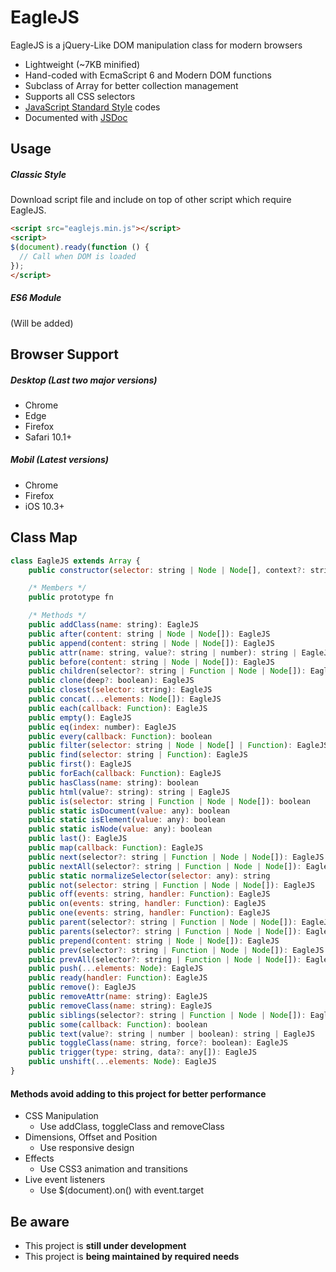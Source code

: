 # EagleJS

EagleJS is a jQuery-Like DOM manipulation class for modern browsers

- Lightweight (~7KB minified)
- Hand-coded with EcmaScript 6 and Modern DOM functions
- Subclass of Array for better collection management
- Supports all CSS selectors
- [JavaScript Standard Style](https://standardjs.com "JavaScript Standard Style") codes
- Documented with [JSDoc](https://jsdoc.app "JSDoc")

## Usage

##### Classic Style

Download script file and include on top of other script which require EagleJS.

```html
<script src="eaglejs.min.js"></script>
<script>
$(document).ready(function () {
  // Call when DOM is loaded
});
</script>
```

##### ES6 Module

(Will be added)


## Browser Support

##### Desktop (Last two major versions)
- Chrome
- Edge
- Firefox
- Safari 10.1+

##### Mobil (Latest versions)
- Chrome
- Firefox
- iOS 10.3+

## Class Map

```js
class EagleJS extends Array {
	public constructor(selector: string | Node | Node[], context?: string | Node | Node[]): EagleJS

	/* Members */
	public prototype fn

	/* Methods */
	public addClass(name: string): EagleJS
	public after(content: string | Node | Node[]): EagleJS
	public append(content: string | Node | Node[]): EagleJS
	public attr(name: string, value?: string | number): string | EagleJS
	public before(content: string | Node | Node[]): EagleJS
	public children(selector?: string | Function | Node | Node[]): EagleJS
	public clone(deep?: boolean): EagleJS
	public closest(selector: string): EagleJS
	public concat(...elements: Node[]): EagleJS
	public each(callback: Function): EagleJS
	public empty(): EagleJS
	public eq(index: number): EagleJS
	public every(callback: Function): boolean
	public filter(selector: string | Node | Node[] | Function): EagleJS
	public find(selector: string | Function): EagleJS
	public first(): EagleJS
	public forEach(callback: Function): EagleJS
	public hasClass(name: string): boolean
	public html(value?: string): string | EagleJS
	public is(selector: string | Function | Node | Node[]): boolean
	public static isDocument(value: any): boolean
	public static isElement(value: any): boolean
	public static isNode(value: any): boolean
	public last(): EagleJS
	public map(callback: Function): EagleJS
	public next(selector?: string | Function | Node | Node[]): EagleJS
	public nextAll(selector?: string | Function | Node | Node[]): EagleJS
	public static normalizeSelector(selector: any): string
	public not(selector: string | Function | Node | Node[]): EagleJS
	public off(events: string, handler: Function): EagleJS
	public on(events: string, handler: Function): EagleJS
	public one(events: string, handler: Function): EagleJS
	public parent(selector?: string | Function | Node | Node[]): EagleJS
	public parents(selector?: string | Function | Node | Node[]): EagleJS
	public prepend(content: string | Node | Node[]): EagleJS
	public prev(selector?: string | Function | Node | Node[]): EagleJS
	public prevAll(selector?: string | Function | Node | Node[]): EagleJS
	public push(...elements: Node): EagleJS
	public ready(handler: Function): EagleJS
	public remove(): EagleJS
	public removeAttr(name: string): EagleJS
	public removeClass(name: string): EagleJS
	public siblings(selector?: string | Function | Node | Node[]): EagleJS
	public some(callback: Function): boolean
	public text(value?: string | number | boolean): string | EagleJS
	public toggleClass(name: string, force?: boolean): EagleJS
	public trigger(type: string, data?: any[]): EagleJS
	public unshift(...elements: Node): EagleJS
}
```

#### Methods avoid adding to this project for better performance

- CSS Manipulation
  - Use addClass, toggleClass and removeClass
- Dimensions, Offset and Position
   - Use responsive design
- Effects
   - Use CSS3 animation and transitions
- Live event listeners
  - Use  $(document).on() with event.target

## Be aware
- This project is **still under development**
- This project is **being maintained by required needs**

